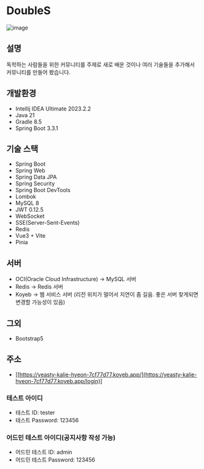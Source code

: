 # DoubleS
![image](https://github.com/user-attachments/assets/d00b3129-6ea4-4810-b2f7-d8f2e90a391f)

## 설명
독학하는 사람들을 위한 커뮤니티를 주제로 새로 배운 것이나 여러 기술들을 추가해서 커뮤니티를 만들어 봤습니다.

## 개발환경
* Intellij IDEA Ultimate 2023.2.2
* Java 21
* Gradle 8.5
* Spring Boot 3.3.1

## 기술 스택
* Spring Boot
* Spring Web
* Spring Data JPA
* Spring Security
* Spring Boot DevTools
* Lombok
* MySQL 8
* JWT 0.12.5
* WebSocket
* SSE(Server-Sent-Events)
* Redis
* Vue3 + Vite
* Pinia

## 서버
* OCI(Oracle Cloud Infrastructure) -> MySQL 서버
* Redis -> Redis 서버
* Koyeb -> 웹 서비스 서버 (리전 위치가 멀어서 지연이 좀 길음. 좋은 서버 찾게되면 변경할 가능성이 있음)

## 그외
* Bootstrap5

## 주소
* [[https://yeasty-kalie-hyeon-7cf77d77.koyeb.app/](https://yeasty-kalie-hyeon-7cf77d77.koyeb.app/login)]

### 테스트 아이디
* 테스트 ID: tester
* 테스트 Password: 123456
### 어드민 테스트 아이디(공지사항 작성 가능)
* 어드민 테스트 ID: admin
* 어드민 테스트 Password: 123456
